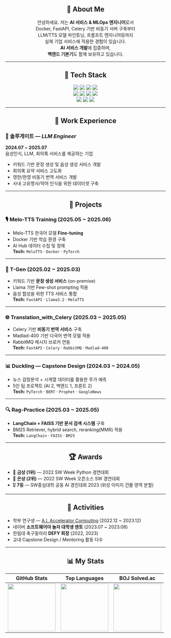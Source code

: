 <h2 align="center"><b>👋 About Me</b></h2>

<p align="center">
안녕하세요. 저는 <b>AI 서비스 & MLOps 엔지니어</b>로서 <br>
Docker, FastAPI, Celery 기반 비동기 서버 구축부터 <br>
LLM/TTS 모델 파인튜닝, 프롬프트 엔지니어링까지 <br>
실제 기업 서비스에 적용한 경험이 있습니다.  
<br>
<b>AI 서비스 개발</b>에 집중하며, <br>
<b>백엔드 기본기</b>도 함께 보유하고 있습니다.
</p>

---

<h2 align="center"><b>🔧 Tech Stack</b></h2>

<p align="center">
<img src="https://img.shields.io/badge/Python-3776AB?style=for-the-badge&logo=python&logoColor=white"/>
<img src="https://img.shields.io/badge/PyTorch-EE4C2C?style=for-the-badge&logo=pytorch&logoColor=white"/>
<img src="https://img.shields.io/badge/FastAPI-009688?style=for-the-badge&logo=fastapi&logoColor=white"/>
<img src="https://img.shields.io/badge/HuggingFace-FFD21E?style=for-the-badge&logo=HuggingFace&logoColor=black"/>
<br>
<img src="https://img.shields.io/badge/Celery-37814A?style=for-the-badge&logo=Celery&logoColor=white"/>
<img src="https://img.shields.io/badge/RabbitMQ-FF6600?style=for-the-badge&logo=rabbitmq&logoColor=white"/>
<img src="https://img.shields.io/badge/Redis-DC382D?style=for-the-badge&logo=redis&logoColor=white"/>
<img src="https://img.shields.io/badge/LangChain-000000?style=for-the-badge&logo=chainlink&logoColor=white"/>
<br>
<img src="https://img.shields.io/badge/Docker-2496ED?style=for-the-badge&logo=docker&logoColor=white"/>
<img src="https://img.shields.io/badge/Podman-892CA0?style=for-the-badge&logo=podman&logoColor=white"/>
<img src="https://img.shields.io/badge/Linux-FCC624?style=for-the-badge&logo=linux&logoColor=black"/>
</p>

---

<h2 align="center"><b>💼 Work Experience</b></h2>

### 🏢 솔루게이트 — <i>LLM Engineer</i>  
**2024.07 ~ 2025.07**  
음성인식, LLM, 회의록 서비스를 제공하는 기업  

- 키워드 기반 문장 생성 및 음성 생성 서비스 개발  
- 회의록 요약 서비스 고도화
- 영한/한영 비동기 번역 서비스 개발
- 사내 고유명사/약어 인식을 위한 데이터셋 구축  

---

<h2 align="center"><b>🚀 Projects</b></h2>

### 🎙 Melo-TTS Training (2025.05 ~ 2025.06)
- Melo-TTS 한국어 모델 **Fine-tuning**  
- Docker 기반 학습 환경 구축  
- AI Hub 데이터 수집 및 정제  
**Tech:** `MeloTTS` · `Docker` · `PyTorch`

---

### 📝 T-Gen (2025.02 ~ 2025.03)
- 키워드 기반 **문장 생성 서비스** (on-premise)  
- Llama 기반 Few-shot prompting 적용  
- 음성 합성을 위한 TTS 서비스 통합  
**Tech:** `FastAPI` · `Llama3.2` · `MeloTTS`

---

### 🌐 Translation_with_Celery (2025.03 ~ 2025.05)
- Celery 기반 **비동기 번역 서비스** 구축  
- Madlad-400 기반 다국어 번역 모델 적용  
- RabbitMQ 메시지 브로커 연동  
**Tech:** `FastAPI` · `Celery` · `RabbitMQ` · `Madlad-400`

---

### 📊 Duckling — Capstone Design (2024.03 ~ 2024.05)
- 뉴스 감정분석 + 시계열 데이터를 활용한 주가 예측  
- 5인 팀 프로젝트 (AI 2, 백엔드 1, 프론트 2)  
**Tech:** `PyTorch` · `BERT` · `Prophet` · `GoogleNews`

---

### 🔍 Rag-Practice (2025.03 ~ 2025.05)
- **LangChain + FAISS 기반 문서 검색 시스템** 구축  
- BM25 Retriever, hybrid search, reranking(MMR) 적용  
**Tech:** `LangChain` · `FAISS` · `BM25`

---

<h2 align="center"><b>🏆 Awards</b></h2>

- 🥇 **금상 (1위)** — 2022 SW Week Python 경연대회  
- 🥈 **은상 (2위)** — 2022 SW Week 오픈소스 SW 경연대회  
- 🎖 **7등** — SW중심대학 공동 AI 경진대회 2023 (위성 이미지 건물 영역 분할)  

---

<h2 align="center"><b>📌 Activities</b></h2>

- 학부 연구생 — [A.I. Accelerator Computing](https://sites.google.com/site/embeddedsochallymuniv/project) (2022.12 ~ 2023.12)  
- 네이버 **소프트웨어야 놀자 대학생 멘토** (2023.07 ~ 2023.08)  
- 한림대 축구동아리 **DEFY 회장** (2022, 2023)  
- 교내 Capstone Design / Mentoring 활동 다수  

---

<h2 align="center"><b>📊 My Stats</b></h2>

<p align="center">
  
| GitHub Stats | Top Languages | BOJ Solved.ac |
|:------------:|:-------------:|:-------------:|
| <img src="https://github-readme-stats.vercel.app/api?username=Jang-YoonSung&show_icons=true&include_all_commits=true&theme=buefy&hide_border=true" height="150"/> | <img src="https://github-readme-stats.vercel.app/api/top-langs/?username=Jang-YoonSung&layout=compact&theme=buefy&hide_border=true" height="150"/> | <img src="http://mazassumnida.wtf/api/v2/generate_badge?boj=jang0648" height="150"/> |

</p>
